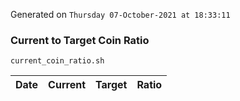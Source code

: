 Generated on `Thursday 07-October-2021 at 18:33:11`

### Current to Target Coin Ratio
`current_coin_ratio.sh`

Date|Current|Target|Ratio
---|---|---|---
